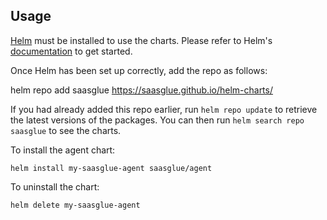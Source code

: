 ## Usage

[Helm](https://helm.sh) must be installed to use the charts. Please refer to
Helm's [documentation](https://helm.sh/docs) to get started.

Once Helm has been set up correctly, add the repo as follows:

helm repo add saasglue https://saasglue.github.io/helm-charts/

If you had already added this repo earlier, run `helm repo update` to retrieve
the latest versions of the packages. You can then run `helm search repo saasglue` to see the charts.

To install the agent chart:

    helm install my-saasglue-agent saasglue/agent

To uninstall the chart:

    helm delete my-saasglue-agent
